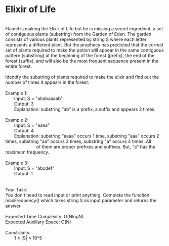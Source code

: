 <h1>Elixir of Life</h1>
<p><br>
Flamel is making the Elixir of Life but he is missing a secret ingredient, a set of contiguous plants (substring) from the Garden of Eden. The garden consists of various plants represented by string S where each letter represents a different plant.  But the prophecy has predicted that the correct set of plants required to make the potion will appear in the same contiguous pattern (substring) at the beginning of the forest (prefix), the end of the forest (suffix), and will also be the most frequent sequence present in the entire forest.<br>
<br>
Identify the substring of plants required to make the elixir and find out the number of times it appears in the forest. <br>
<br>
Example 1:<br>
&emsp;&emsp;Input: S = "ababaaaab"<br>
&emsp;&emsp;Output: 3<br>
&emsp;&emsp;Explanation: substring "ab" is a prefix, a suffix and appears 3 times.<br>
<br>
Example 2:<br>
&emsp;&emsp;Input: S = "aaaa"<br>
&emsp;&emsp;Output: 4<br>
&emsp;&emsp;Explanation: substring "aaaa" occurs 1 time, substring "aaa" occurs 2 times, substring "aa" occurs 3 times, substring "a" occurs 4 times. All &emsp;&emsp;&emsp;&emsp;&emsp;&emsp;&emsp;of them are proper prefixes and suffixes. But, "a" has the maximum frequency.<br>
<br>
Example 3:<br>
&emsp;&emsp;Input: S = "abcdef"<br>
&emsp;&emsp;Output: 1<br>
<br>
<br>
Your Task:<br> 
You don't need to read input or print anything. Complete the function maxFrequency() which takes string S as input parameter and returns the answer<br>
<br>
Expected Time Complexity: O(NlogN)<br>
Expected Auxiliary Space: O(N)<br>
<br>
Constraints:<br> 
&emsp;&emsp;1 ≤ |S| ≤ 10^5<br>
<br></p>
